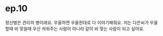  
 # ep.10
 정신병은 관리의 병이래요. 우울하면 우울한대로 다 이야기해줘요. 저는 다은씨가 우울할때 비 맞을때 우산 씌워주는 사람이 아니라 같이 비 맞는 사람이 되고 싶어요. 